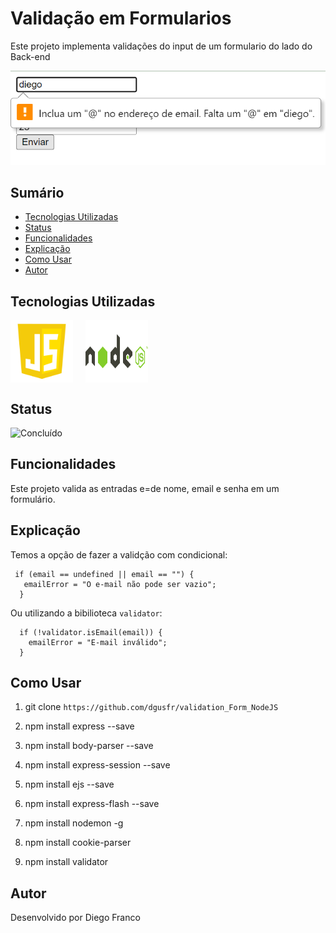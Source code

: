 # Validação em Formularios

Este projeto implementa validações do input de um formulario do lado do Back-end

<div align="center">
  <img src="img/logo.png" alt="Imagem do Projeto" width="600">
</div>

## Sumário

- [Tecnologias Utilizadas](#tecnologias-utilizadas)
- [Status](#status)
- [Funcionalidades](#funcionalidades)
- [Explicação](#explicação)
- [Como Usar](#como-usar)
- [Autor](#autor)

## Tecnologias Utilizadas

<div style="display: flex; flex-direction: row;">
  <div style="margin-right: 20px; display: flex; justify-content: flex-start;">
    <img src="img/js.png" alt="Logo Linguagem" width="100"/>
  </div>
  <div style="margin-right: 20px; display: flex; justify-content: flex-start;">
    <img src="img/node.png" alt="Logo Linguagem" width="100"/>
  </div>
</div>

## Status

![Concluído](http://img.shields.io/static/v1?label=STATUS&message=CONCLUIDO&color=GREEN&style=for-the-badge)

## Funcionalidades

Este projeto valida as entradas e=de nome, email e senha em um formulário.

## Explicação

Temos a opção de fazer a validção com condicional:

```
 if (email == undefined || email == "") {
   emailError = "O e-mail não pode ser vazio";
  }
```

Ou utilizando a bibilioteca `validator`:

```
  if (!validator.isEmail(email)) {
    emailError = "E-mail inválido";
  }
```

## Como Usar

1. git clone `https://github.com/dgusfr/validation_Form_NodeJS`

2. npm install express --save

3. npm install body-parser --save

4. npm install express-session --save

5. npm install ejs --save

6. npm install express-flash --save

7. npm install nodemon -g

8. npm install cookie-parser

9. npm install validator

## Autor

Desenvolvido por Diego Franco
